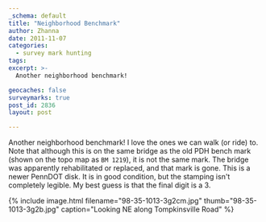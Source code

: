 ```yaml
---
_schema: default
title: "Neighborhood Benchmark"
author: Zhanna
date: 2011-11-07
categories:
  - survey mark hunting
tags:
excerpt: >- 
  Another neighborhood benchmark!

geocaches: false
surveymarks: true
post_id: 2836
layout: post

---
```


Another neighborhood benchmark! I love the ones we can walk (or ride) to.  Note that although this is on the same bridge as the old PDH bench mark (shown on the topo map as `BM 1219`), it is not the same mark. The bridge was apparently rehabilitated or replaced, and that mark is gone. This is a newer PennDOT disk. It is in good condition, but the stamping isn't completely legible. My best guess is that the final digit is a 3.

{% include image.html filename="98-35-1013-3g2cm.jpg" thumb="98-35-1013-3g2b.jpg" caption="Looking NE along Tompkinsville Road" %}